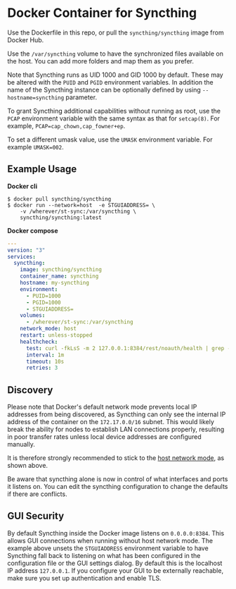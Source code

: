 # Docker Container for Syncthing

Use the Dockerfile in this repo, or pull the `syncthing/syncthing` image
from Docker Hub.

Use the `/var/syncthing` volume to have the synchronized files available on the
host. You can add more folders and map them as you prefer.

Note that Syncthing runs as UID 1000 and GID 1000 by default. These may be
altered with the `PUID` and `PGID` environment variables. In addition
the name of the Syncthing instance can be optionally defined by using
`--hostname=syncthing` parameter.

To grant Syncthing additional capabilities without running as root, use the
`PCAP` environment variable with the same syntax as that for `setcap(8)`.
For example, `PCAP=cap_chown,cap_fowner+ep`.

To set a different umask value, use the `UMASK` environment variable. For
example `UMASK=002`.

## Example Usage

**Docker cli**
```
$ docker pull syncthing/syncthing
$ docker run --network=host  -e STGUIADDRESS= \
    -v /wherever/st-sync:/var/syncthing \
    syncthing/syncthing:latest
```

**Docker compose**
```yml
---
version: "3"
services:
  syncthing:
    image: syncthing/syncthing
    container_name: syncthing
    hostname: my-syncthing
    environment:
      - PUID=1000
      - PGID=1000
      - STGUIADDRESS=
    volumes:
      - /wherever/st-sync:/var/syncthing
    network_mode: host
    restart: unless-stopped
    healthcheck:
      test: curl -fkLsS -m 2 127.0.0.1:8384/rest/noauth/health | grep -o --color=never OK || exit 1
      interval: 1m
      timeout: 10s
      retries: 3
```

## Discovery

Please note that Docker's default network mode prevents local IP addresses
from being discovered, as Syncthing can only see the internal IP address of
the container on the `172.17.0.0/16` subnet. This would likely break the ability
for nodes to establish LAN connections properly, resulting in poor transfer
rates unless local device addresses are configured manually.

It is therefore strongly recommended to stick to the [host network mode](https://docs.docker.com/network/host/),
as shown above.

Be aware that syncthing alone is now in control of what interfaces and ports it
listens on. You can edit the syncthing configuration to change the defaults if
there are conflicts.

## GUI Security

By default Syncthing inside the Docker image listens on `0.0.0.0:8384`. This
allows GUI connections when running without host network mode. The example
above unsets the `STGUIADDRESS` environment variable to have Syncthing fall
back to listening on what has been configured in the configuration file or the
GUI settings dialog. By default this is the localhost IP address `127.0.0.1`.
If you configure your GUI to be externally reachable, make sure you set up
authentication and enable TLS.
